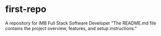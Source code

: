# first-repo
A repository for IMB Full Stack Software Developer
"The README.md file contains the project overview, features, and setup instructions."
